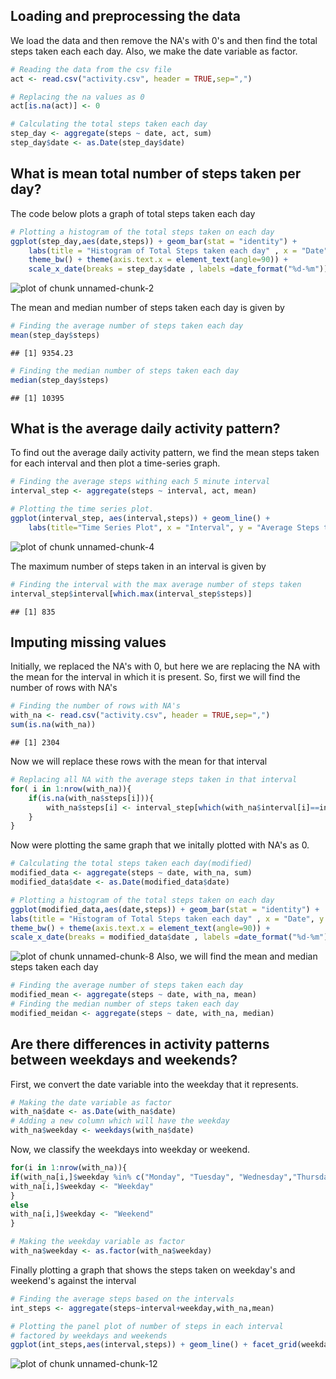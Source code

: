 
## Loading and preprocessing the data
We load the data and then remove the NA's with 0's and then find the total steps taken each each day. Also, we make the date variable as factor.

```r
# Reading the data from the csv file
act <- read.csv("activity.csv", header = TRUE,sep=",")

# Replacing the na values as 0
act[is.na(act)] <- 0

# Calculating the total steps taken each day
step_day <- aggregate(steps ~ date, act, sum)
step_day$date <- as.Date(step_day$date)
```

## What is mean total number of steps taken per day?
The code below plots a graph of total steps taken each day

```r
# Plotting a histogram of the total steps taken on each day
ggplot(step_day,aes(date,steps)) + geom_bar(stat = "identity") + 
    labs(title = "Histogram of Total Steps taken each day" , x = "Date", y = "Number of Steps") + 
    theme_bw() + theme(axis.text.x = element_text(angle=90)) + 
    scale_x_date(breaks = step_day$date , labels =date_format("%d-%m"))
```

![plot of chunk unnamed-chunk-2](figure/unnamed-chunk-2-1.png)

The mean and median number of steps taken each day is given by

```r
# Finding the average number of steps taken each day
mean(step_day$steps)
```

```
## [1] 9354.23
```

```r
# Finding the median number of steps taken each day
median(step_day$steps)
```

```
## [1] 10395
```

## What is the average daily activity pattern?
To find out the average daily activity pattern, we find the mean steps taken for each interval and then plot a time-series graph.

```r
# Finding the average steps withing each 5 minute interval
interval_step <- aggregate(steps ~ interval, act, mean)

# Plotting the time series plot.
ggplot(interval_step, aes(interval,steps)) + geom_line() + 
    labs(title="Time Series Plot", x = "Interval", y = "Average Steps taken")
```

![plot of chunk unnamed-chunk-4](figure/unnamed-chunk-4-1.png)

The maximum number of steps taken in an interval is given by

```r
# Finding the interval with the max average number of steps taken
interval_step$interval[which.max(interval_step$steps)]
```

```
## [1] 835
```

## Imputing missing values
Initially, we replaced the NA's with 0, but here we are replacing the NA with the mean for the interval in which it is present. 
So, first we will find the number of rows with NA's

```r
# Finding the number of rows with NA's
with_na <- read.csv("activity.csv", header = TRUE,sep=",")
sum(is.na(with_na))
```

```
## [1] 2304
```
Now we will replace these rows with the mean for that interval

```r
# Replacing all NA with the average steps taken in that interval
for( i in 1:nrow(with_na)){
    if(is.na(with_na$steps[i])){
        with_na$steps[i] <- interval_step[which(with_na$interval[i]==interval_step$interval),]$steps
    }
}
```
Now were plotting the same graph that we initally plotted with NA's as 0.

```r
# Calculating the total steps taken each day(modified)
modified_data <- aggregate(steps ~ date, with_na, sum)
modified_data$date <- as.Date(modified_data$date)

# Plotting a histogram of the total steps taken on each day
ggplot(modified_data,aes(date,steps)) + geom_bar(stat = "identity") + 
labs(title = "Histogram of Total Steps taken each day" , x = "Date", y = "Number of Steps") + 
theme_bw() + theme(axis.text.x = element_text(angle=90)) + 
scale_x_date(breaks = modified_data$date , labels =date_format("%d-%m"))
```

![plot of chunk unnamed-chunk-8](figure/unnamed-chunk-8-1.png)
Also, we will find the mean and median steps taken each day

```r
# Finding the average number of steps taken each day
modified_mean <- aggregate(steps ~ date, with_na, mean)
# Finding the median number of steps taken each day
modified_meidan <- aggregate(steps ~ date, with_na, median)
```

## Are there differences in activity patterns between weekdays and weekends?
First, we convert the date variable into the weekday that it represents.

```r
# Making the date variable as factor
with_na$date <- as.Date(with_na$date)
# Adding a new column which will have the weekday
with_na$weekday <- weekdays(with_na$date)
```
Now, we classify the weekdays into weekday or weekend.

```r
for(i in 1:nrow(with_na)){
if(with_na[i,]$weekday %in% c("Monday", "Tuesday", "Wednesday","Thursday","Friday")){
with_na[i,]$weekday <- "Weekday"
}
else
with_na[i,]$weekday <- "Weekend"
}

# Making the weekday variable as factor
with_na$weekday <- as.factor(with_na$weekday)
```
Finally plotting a graph that shows the steps taken on weekday's and weekend's against the interval

```r
# Finding the average steps based on the intervals
int_steps <- aggregate(steps~interval+weekday,with_na,mean)

# Plotting the panel plot of number of steps in each interval 
# factored by weekdays and weekends
ggplot(int_steps,aes(interval,steps)) + geom_line() + facet_grid(weekday ~ .) + labs(title = "Steps taken averaged over weekdays and weekends", x = "Interval" , y = "Number of Steps")
```

![plot of chunk unnamed-chunk-12](figure/unnamed-chunk-12-1.png)
